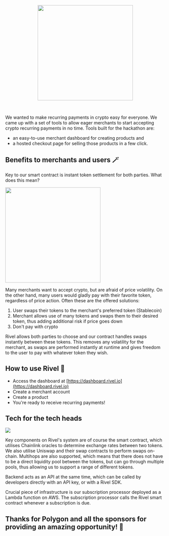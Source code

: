 <p align="center">
  <a href="https://rivel.io">
    <img src="https://assets-str.b-cdn.net/Rivel_Header.jpg" height="300px">
  </a>
</p>

&nbsp;

We wanted to make recurring payments in crypto easy for everyone.
We came up with a set of tools to allow eager merchants to start
accepting crypto recurring payments in no time. Tools built
for the hackathon are:

- an easy-to-use merchant dashboard for
  creating products and
- a hosted checkout page for selling those
  products in a few click.

## Benefits to merchants and users 🪄

Key to our smart contract is instant token settlement
for both parties. What does this mean?

<img src="https://assets-str.b-cdn.net/Rivel_Settlement.001.jpeg" height="300px">

Many merchants want to accept crypto, but are afraid of price volatility.
On the other hand, many users would gladly pay with their favorite token,
regardless of price action. Often these are the offered solutions:

1. User swaps their tokens to the merchant's preferred token (Stablecoin)
2. Merchant allows use of many tokens and swaps them to their desired token, thus
   adding additional risk if price goes down
3. Don't pay with crypto

Rivel allows both parties to choose and our contract handles swaps
instantly between these tokens. This removes any volatility for the merchant,
as swaps are performed instantly at runtime and gives freedom to the user
to pay with whatever token they wish.

## How to use Rivel 🔧

- Access the dashboard at [https://dashboard.rivel.io](https://dashboard.rivel.io)
- Create a merchant account
- Create a product
- You're ready to receive recurring payments!

## Tech for the tech heads

<img src="https://assets-str.b-cdn.net/Rivel%20System%20Design@2x%20(1).png">

Key components on Rivel's system are of course the smart contract, which
utilises Chainlink oracles to determine exchange rates between two tokens.
We also utilise Uniswap and their swap contracts to perform swaps on-chain.
Multihops are also supported, which means that there does not have to be a direct
liquidity pool between the tokens, but can go through multiple pools, thus allowing
us to support a range of different tokens.

Backend acts as an API at the same time, which can be called by developers directly with an
API key, or with a Rivel SDK.

Crucial piece of infrastructure is our subscription processor deployed as a Lambda function on AWS.
The subscription processor calls the Rivel smart contract whenever a subscription is due.

## Thanks for Polygon and all the sponsors for providing an amazing opportunity! 🙌

